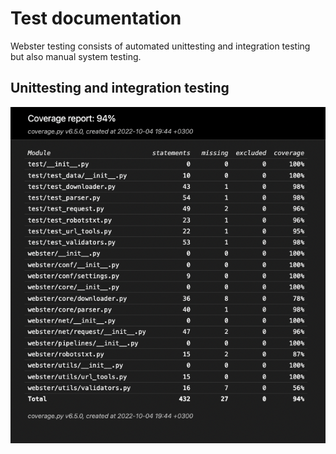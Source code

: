 # Test documentation
Webster testing consists of automated unittesting and integration testing but also manual system testing.

## Unittesting and integration testing


![](static/Screenshot%202022-10-04%20at%2019.57.03.png)